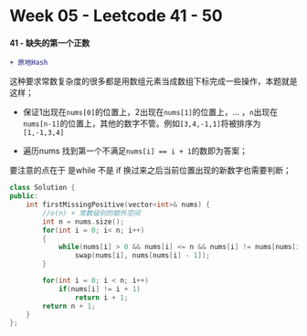 <!--
 * @Description: 
 * @Versions: 
 * @Author: Vernon Cui
 * @Github: https://github.com/vernon97
 * @Date: 2020-11-24 20:13:43
 * @LastEditors: Vernon Cui
 * @LastEditTime: 2020-11-24 21:27:01
 * @FilePath: /Leetcode-notes/week05.md
-->
# Week 05 - Leetcode 41 - 50

#### 41 - 缺失的第一个正数
```diff
+ 原地Hash
```

这种要求常数复杂度的很多都是用数组元素当成数组下标完成一些操作，本题就是这样；

- 保证1出现在`nums[0]`的位置上，2出现在`nums[1]`的位置上，… ，`n`出现在`nums[n-1]`的位置上，其他的数字不管。例如`[3,4,-1,1]`将被排序为`[1,-1,3,4]`
  
- 遍历nums 找到第一个不满足`nums[i] == i + 1`的数即为答案；
  
要注意的点在于 是while 不是 if 换过来之后当前位置出现的新数字也需要判断；

```cpp
class Solution {
public:
    int firstMissingPositive(vector<int>& nums) {
        //o(n) + 常数级别的额外空间
        int n = nums.size();
        for(int i = 0; i< n; i++)
        {
            while(nums[i] > 0 && nums[i] <= n && nums[i] != nums[nums[i] - 1]) // 在范围内 且 交换的两个元素不同 （避免死循环） -> 把nums[i] 放到下标为 nums[i] - 1的位置上
                swap(nums[i], nums[nums[i] - 1]);
        }

        for(int i = 0; i < n; i++)
            if(nums[i] != i + 1)
                return i + 1;
        return n + 1;
    }
};
```
